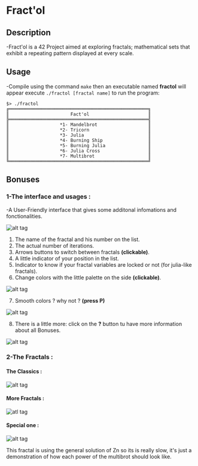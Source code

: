 # Fract'ol
## Description
-Fract'ol is a 42 Project aimed at exploring fractals; mathematical sets that exhibit a repeating pattern displayed at every scale.
## Usage
-Compile using the command `make` then an executable named **fractol** will appear execute `./fractol [fractal name]` to run the program:

```````
$> ./fractol
╔════════════════════════════════════════════════════╗
║                       Fact'ol                      ║
╠════════════════════════════════════════════════════╣
║                   *1- Mandelbrot                   ║
║                   *2- Tricorn                      ║
║                   *3- Julia                        ║
║                   *4- Burning Ship                 ║
║                   *5- Burning Julia                ║
║                   *6- Julia Cross                  ║
║                   *7- Multibrot                    ║
╚════════════════════════════════════════════════════╝
```````
## Bonuses
### 1-The interface and usages :

-A User-Friendly interface that gives some additonal infomations and fonctionalities.

![alt tag](https://user-images.githubusercontent.com/47903494/60783332-0f698d80-a142-11e9-92cf-81a1ab3310d1.png)
1. The name of the fractal and his number on the list.
2. The actual number of iterations.
3. Arrows buttons to switch between fractals **(clickable)**.
4. A little indicator of your position in the list.
5. Indicator to know if your fractal variables are locked or not (for julia-like fractals).
6. Change colors with the little palette on the side **(clickable)**.

![alt tag](https://user-images.githubusercontent.com/47903494/60784285-43df4880-a146-11e9-9c58-150299f513fd.png)

7. Smooth colors ? why not ? **(press P)**

![alt tag](https://user-images.githubusercontent.com/47903494/60784470-f57e7980-a146-11e9-8156-970a075a6473.png)

8. There is a little more: click on the **?** button tu have more information about all Bonuses.

![alt tag](https://user-images.githubusercontent.com/47903494/60784823-62deda00-a148-11e9-8daa-9cad6c71cd09.png)

### 2-The Fractals :
#### The Classics :
![alt tag](https://user-images.githubusercontent.com/47903494/60785075-7b032900-a149-11e9-9bb3-650171a16ee7.png)
#### More Fractals :
![atl tag](https://user-images.githubusercontent.com/47903494/60785292-45ab0b00-a14a-11e9-8d2b-c35db2d2dbdf.png)
#### Special one :
![alt tag](https://user-images.githubusercontent.com/47903494/60785738-ecdc7200-a14b-11e9-86cb-27d1dd5e3028.png)

This fractal is using the general solution of Zn so its is really slow, it's just a demonstration of how each power of the multibrot should look like.
